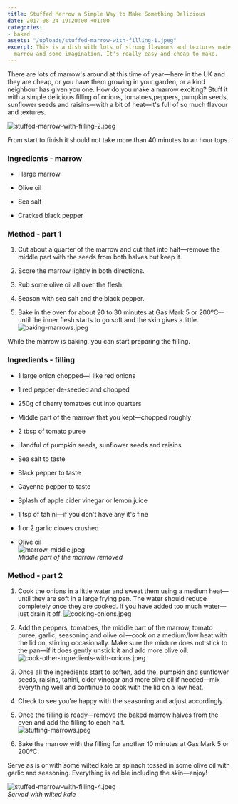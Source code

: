 ```yaml
---
title: Stuffed Marrow a Simple Way to Make Something Delicious
date: 2017-08-24 19:20:00 +01:00
categories:
- baked
assets: "/uploads/stuffed-marrow-with-filling-1.jpeg"
excerpt: This is a dish with lots of strong flavours and textures made using the whole
  marrow and some imagination. It's really easy and cheap to make.
---
```


There are lots of marrow's around at this time of year—here in the UK and they are cheap, or you have them growing in your garden, or a kind neighbour has given you one. How do you make a marrow exciting? Stuff it with a simple delicious filling of onions, tomatoes,peppers, pumpkin seeds, sunflower seeds and raisins—with a bit of heat—it's full of so much flavour and textures.

![stuffed-marrow-with-filling-2.jpeg](/uploads/stuffed-marrow-with-filling-2.jpeg)

From start to finish it should not take more than 40 minutes to an hour tops.


### Ingredients - marrow

* I large marrow

* Olive oil

* Sea salt

* Cracked black pepper


### Method - part 1

1. Cut about a quarter of the marrow and cut that into half—remove the middle part with the seeds from both halves but keep it.

2. Score the marrow lightly in both directions.

3. Rub some olive oil all over the flesh.

4. Season with sea salt and the black pepper.

5. Bake in the oven for about 20 to 30 minutes at Gas Mark 5 or 200ºC—until the inner flesh starts to go soft and the skin gives a little.
![baking-marrows.jpeg](/uploads/baking-marrows.jpeg)

While the marrow is baking, you can start preparing the filling.

### Ingredients - filling

* 1 large onion chopped—I like red onions

* 1 red pepper de-seeded and chopped

* 250g of cherry tomatoes cut into quarters

* Middle part of the marrow that you kept—chopped roughly

* 2 tbsp of tomato puree

* Handful of pumpkin seeds, sunflower seeds and raisins

* Sea salt to taste

* Black pepper to taste

* Cayenne pepper to taste

* Splash of apple cider vinegar or lemon juice

* 1 tsp of tahini—if you don't have any it's fine

* 1 or 2 garlic cloves crushed

* Olive oil  
![marrow-middle.jpeg](/uploads/marrow-middle.jpeg)  
_Middle part of the marrow removed_

### Method - part 2

1. Cook the onions in a little water and sweat them using a medium heat—until they are soft in a large frying pan. The water should reduce completely once they are cooked. If you have added too much water—just drain it off. 
![cooking-onions.jpeg](/uploads/cooking-onions.jpeg)

2. Add the peppers, tomatoes, the middle part of the marrow, tomato puree, garlic, seasoning and olive oil—cook on a medium/low heat with the lid on, stirring occasionally. Make sure the mixture does not stick to the pan—if it does gently unstick it and add more olive oil.
![cook-other-ingredients-with-onions.jpeg](/uploads/cook-other-ingredients-with-onions.jpeg)

3. Once all the ingredients start to soften, add the, pumpkin and sunflower seeds, raisins, tahini, cider vinegar and more olive oil if needed—mix everything well and continue to cook with the lid on a low heat.

4. Check to see you're happy with the seasoning and adjust accordingly.

5. Once the filling is ready—remove the baked marrow halves from the oven and add the filling to each half.  
![stuffing-marrows.jpeg](/uploads/stuffing-marrows.jpeg)

6. Bake the marrow with the filling for another 10 minutes at Gas Mark 5 or 200ºC.

Serve as is or with some wilted kale or spinach tossed in some olive oil with garlic and seasoning. Everything is edible including the skin—enjoy!

![stuffed-marrow-with-filling-4.jpeg](/uploads/stuffed-marrow-with-filling-4.jpeg)  
_Served with wilted kale_